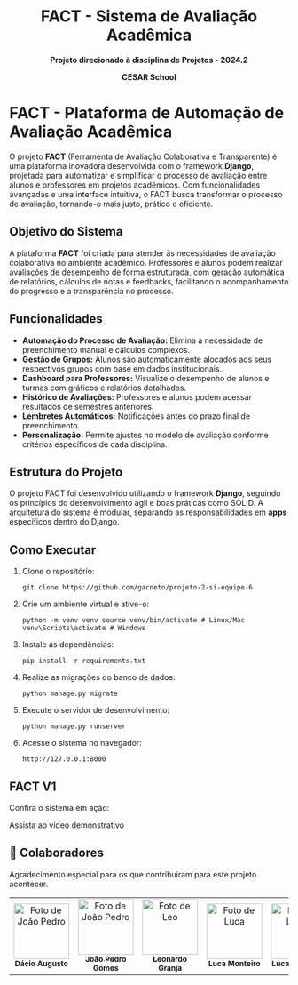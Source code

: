 <h1 align="center" style="font-weight: bold;">FACT - Sistema de Avaliação Acadêmica</h1> 

<b align="center">

Projeto direcionado à disciplina de Projetos - 2024.2

</b> 

<b align="center">
  
CESAR School

</b> 

<h1>FACT - Plataforma de Automação de Avaliação Acadêmica</h1> <p>O projeto <strong>FACT</strong> (Ferramenta de Avaliação Colaborativa e Transparente) é uma plataforma inovadora desenvolvida com o framework <strong>Django</strong>, projetada para automatizar e simplificar o processo de avaliação entre alunos e professores em projetos acadêmicos. Com funcionalidades avançadas e uma interface intuitiva, o FACT busca transformar o processo de avaliação, tornando-o mais justo, prático e eficiente.</p> <h2>Objetivo do Sistema</h2> <p>A plataforma <strong>FACT</strong> foi criada para atender às necessidades de avaliação colaborativa no ambiente acadêmico. Professores e alunos podem realizar avaliações de desempenho de forma estruturada, com geração automática de relatórios, cálculos de notas e feedbacks, facilitando o acompanhamento do progresso e a transparência no processo.</p> <h2>Funcionalidades</h2> <ul> <li><strong>Automação do Processo de Avaliação:</strong> Elimina a necessidade de preenchimento manual e cálculos complexos.</li> <li><strong>Gestão de Grupos:</strong> Alunos são automaticamente alocados aos seus respectivos grupos com base em dados institucionais.</li> <li><strong>Dashboard para Professores:</strong> Visualize o desempenho de alunos e turmas com gráficos e relatórios detalhados.</li> <li><strong>Histórico de Avaliações:</strong> Professores e alunos podem acessar resultados de semestres anteriores.</li> <li><strong>Lembretes Automáticos:</strong> Notificações antes do prazo final de preenchimento.</li> <li><strong>Personalização:</strong> Permite ajustes no modelo de avaliação conforme critérios específicos de cada disciplina.</li> </ul> <h2>Estrutura do Projeto</h2> <p>O projeto FACT foi desenvolvido utilizando o framework <strong>Django</strong>, seguindo os princípios do desenvolvimento ágil e boas práticas como SOLID. A arquitetura do sistema é modular, separando as responsabilidades em <strong>apps</strong> específicos dentro do Django.</p> <h2>Como Executar</h2> <ol> <li>Clone o repositório: <pre><code>git clone https://github.com/gacneto/projeto-2-si-equipe-6</code></pre> </li> <li>Crie um ambiente virtual e ative-o: <pre><code>python -m venv venv source venv/bin/activate # Linux/Mac venv\Scripts\activate # Windows</code></pre> </li> <li>Instale as dependências: <pre><code>pip install -r requirements.txt</code></pre> </li> <li>Realize as migrações do banco de dados: <pre><code>python manage.py migrate</code></pre> </li> <li>Execute o servidor de desenvolvimento: <pre><code>python manage.py runserver</code></pre> </li> <li>Acesse o sistema no navegador: <pre><code>http://127.0.0.1:8000</code></pre> </li> </ol> <h2>FACT V1</h2> <p>Confira o sistema em ação:</p>
Assista ao vídeo demonstrativo


<h2 id="colab">🤝 Colaboradores</h2>

Agradecimento especial para os que contribuiram para este projeto acontecer.

<table>
  <tr>
    <td align="center">
      <a href="#">
        <img src="https://github.com/user-attachments/assets/f0d4048a-922a-4ce2-9343-24d604825f45" width="100px;" alt="Foto de João Pedro"/><br>
        <sub>
          <b>Dácio Augusto</b>
        </sub>
      </a>
    </td>
    <td align="center">
      <a href="#">
        <img src="https://github.com/user-attachments/assets/14cdaefb-7f40-49a9-8d6f-26b3857fed92" width="100px;" alt="Foto de João Pedro"/><br>
        <sub>
          <b>João Pedro Gomes</b>
        </sub>
      </a>
    </td>
    <td align="center">
      <a href="#">
        <img src="https://github.com/user-attachments/assets/0262565e-a188-47a6-aaf2-9586205fbfc8" width="100px;" alt="Foto de Leo"/><br>
        <sub>
          <b>Leonardo Granja</b>
        </sub>
      </a>
    </td>
    <td align="center">
      <a href="#">
        <img src="https://github.com/user-attachments/assets/4c560164-49bd-4093-b63d-be1a0691437b" width="100px;" alt="Foto de Luca"/><br>
        <sub>
          <b>Luca Monteiro</b>
        </sub>
      </a>
    </td>
    <td align="center">
      <a href="#">
        <img src="https://github.com/user-attachments/assets/e3763f87-1db5-48d5-8271-a22b94d4259e" width="100px;" alt="Foto de Lucas"/><br>
        <sub>
          <b>Lucas Barcelar</b>
        </sub>
      </a>
    </td>
    <td align="center">
      <a href="#">
        <img src="https://github.com/user-attachments/assets/23751a4b-fb08-4098-883c-37fdef49af20" width="100px;" alt="Foto do Tiago"/><br>
        <sub>
          <b>Tiago Monteiro</b>
        </sub>
      </a>
    </td>
    <td align="center">
      <a href="#">
        <img src="https://github.com/user-attachments/assets/00023a53-7479-4150-ae30-8a6ae17737ed" width="100px;" alt="Foto de Tómas"/><br>
        <sub>
          <b>Tomás Brandão</b>
        </sub>
      </a>
    </td>
    <td align="center">
      <a href="#">
        <img src="https://github.com/user-attachments/assets/a9410220-2828-4fd9-8304-dc3e968e68c6" width="100px;" alt="Foto de Thiago"/><br>
        <sub>
          <b>Thiago Pinto</b>
        </sub>
      </a>
    </td>
  </tr>
</table>
